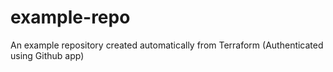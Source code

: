 # example-repo
An example repository created automatically from Terraform (Authenticated using Github app)
